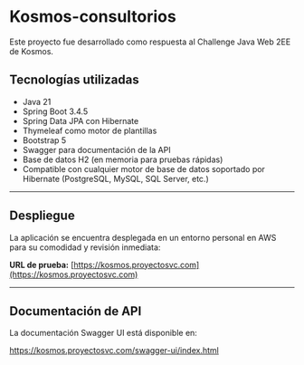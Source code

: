 # Kosmos-consultorios
Este proyecto fue desarrollado como respuesta al Challenge Java Web 2EE de Kosmos. 


## Tecnologías utilizadas

- Java 21
- Spring Boot 3.4.5
- Spring Data JPA con Hibernate
- Thymeleaf como motor de plantillas
- Bootstrap 5 
- Swagger para documentación de la API
- Base de datos H2 (en memoria para pruebas rápidas)
- Compatible con cualquier motor de base de datos soportado por Hibernate (PostgreSQL, MySQL, SQL Server, etc.)

---

## Despliegue

La aplicación se encuentra desplegada en un entorno personal en AWS para su comodidad y revisión inmediata:

**URL de prueba:** [https://kosmos.proyectosvc.com](https://kosmos.proyectosvc.com)

---

## Documentación de API

La documentación Swagger UI está disponible en:

https://kosmos.proyectosvc.com/swagger-ui/index.html
